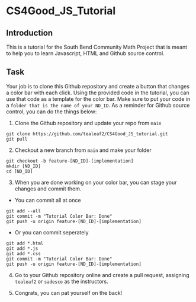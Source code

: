# CS4Good_JS_Tutorial

## Introduction

This is a tutorial for the South Bend Community Math Project that is meant to help you to learn Javascript, HTML and Github source control. 

## Task

Your job is to clone this Github repository and create a button that changes a color bar with each click. Using the provided code in the tutorial, you can use that code as a template for the color bar. Make sure to put your code in a `folder that is the name of your ND_ID`. As a reminder for Github source control, you can do the things below:

1. Clone the Github repository and update your repo from `main`

```
git clone https://github.com/tealeaf2/CS4Good_JS_tutorial.git
git pull
```

2. Checkout a new branch from `main` and make your folder

```
git checkout -b feature-[ND_ID]-[implementation]
mkdir [ND_ID]
cd [ND_ID]
```

3. When you are done working on your color bar, you can stage your changes and commit them. 
- You can commit all at once

```
git add --all
git commit -m "Tutorial Color Bar: Done"
git push -u origin feature-[ND_ID]-[implementation]
```

- Or you can commit seperately

```
git add *.html
git add *.js
git add *.css
git commit -m "Tutorial Color Bar: Done"
git push -u origin feature-[ND_ID]-[implementation]
```

4. Go to your Github repository online and create a pull request, assigning `tealeaf2` or `sadesco` as the instructors.

5. Congrats, you can pat yourself on the back!